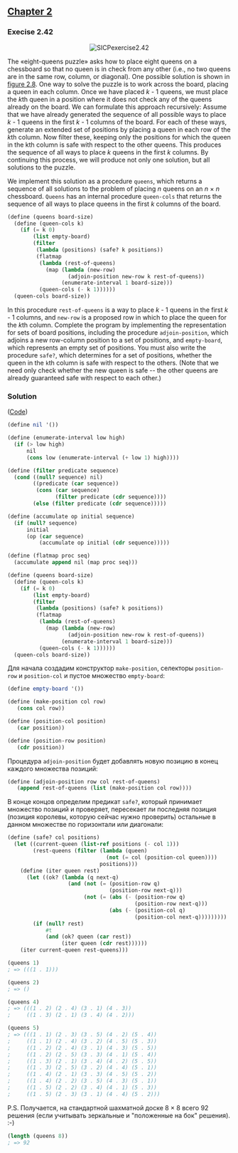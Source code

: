 ## [Chapter 2](../index.md#2-Building-Abstractions-with-Data)

### Execise 2.42

<p align="center">
  <img src="https://i.ibb.co/4sMBHKz/SICPexercise2-42.jpg" alt="SICPexercise2.42" title="SICPexercise2.42">
<p>

 The «eight-queens puzzle» asks how to place eight queens on a chessboard so that no queen is in check from any other (i.e., no two queens are in the same row, column, or diagonal). One possible solution is shown in [figure 2.8](https://mitpress.mit.edu/sites/default/files/sicp/full-text/book/book-Z-H-15.html#%_fig_2.8). One way to solve the puzzle is to work across the board, placing a queen in each column. Once we have placed _k_ - 1 queens, we must place the <i>k</i>th queen in a position where it does not check any of the queens already on the board. We can formulate this approach recursively: Assume that we have already generated the sequence of all possible ways to place _k_ - 1 queens in the first _k_ - 1 columns of the board. For each of these ways, generate an extended set of positions by placing a queen in each row of the <i>k</i>th column. Now filter these, keeping only the positions for which the queen in the kth column is safe with respect to the other queens. This produces the sequence of all ways to place _k_ queens in the first _k_ columns. By continuing this process, we will produce not only one solution, but all solutions to the puzzle.

We implement this solution as a procedure `queens`, which returns a sequence of all solutions to the problem of placing _n_ queens on an _n_ × _n_ chessboard. `Queens` has an internal procedure `queen-cols` that returns the sequence of all ways to place queens in the first _k_ columns of the board.

```scheme
(define (queens board-size)
  (define (queen-cols k)  
    (if (= k 0)
        (list empty-board)
        (filter
         (lambda (positions) (safe? k positions))
         (flatmap
          (lambda (rest-of-queens)
            (map (lambda (new-row)
                   (adjoin-position new-row k rest-of-queens))
                 (enumerate-interval 1 board-size)))
          (queen-cols (- k 1))))))
  (queen-cols board-size))
```

In this procedure `rest-of-queens` is a way to place _k_ - 1 queens in the first _k_ - 1 columns, and `new-row` is a proposed row in which to place the queen for the <i>k</i>th column. Complete the program by implementing the representation for sets of board positions, including the procedure `adjoin-position`, which adjoins a new row-column position to a set of positions, and `empty-board`, which represents an empty set of positions. You must also write the procedure `safe?`, which determines for a set of positions, whether the queen in the `k`th column is safe with respect to the others. (Note that we need only check whether the new queen is safe -- the other queens are already guaranteed safe with respect to each other.)

### Solution

([Code](../../src/Chapter%202/Exercise%202.42.scm))

```scheme
(define nil '())

(define (enumerate-interval low high)
  (if (> low high)
      nil
      (cons low (enumerate-interval (+ low 1) high))))

(define (filter predicate sequence)
  (cond ((null? sequence) nil)
        ((predicate (car sequence))
         (cons (car sequence)
               (filter predicate (cdr sequence))))
        (else (filter predicate (cdr sequence)))))

(define (accumulate op initial sequence)
  (if (null? sequence)
      initial
      (op (car sequence)
          (accumulate op initial (cdr sequence)))))

(define (flatmap proc seq)
  (accumulate append nil (map proc seq)))

(define (queens board-size)
  (define (queen-cols k)
    (if (= k 0)
        (list empty-board)
        (filter
         (lambda (positions) (safe? k positions))
         (flatmap
          (lambda (rest-of-queens)
            (map (lambda (new-row)
                   (adjoin-position new-row k rest-of-queens))
                 (enumerate-interval 1 board-size)))
          (queen-cols (- k 1))))))
  (queen-cols board-size))
```

Для начала создадим конструктор `make-position`, селекторы `position-row` и `position-col` и пустое множество `empty-board`:

```scheme
(define empty-board '())

(define (make-position col row)
   (cons col row))

(define (position-col position)
   (car position))

(define (position-row position)
   (cdr position))
```

Процедура `adjoin-position` будет добавлять новую позицию в конец каждого множества позиций:

```scheme
(define (adjoin-position row col rest-of-queens)
   (append rest-of-queens (list (make-position col row))))
```

В конце концов определим предикат `safe?`, который принимает множество позиций и проверяет, пересекает ли последняя позиция (позиция королевы, которую сейчас нужно проверить) остальные в данном множестве по горизонтали или диагонали:

```scheme
(define (safe? col positions)
  (let ((current-queen (list-ref positions (- col 1)))
        (rest-queens (filter (lambda (queen)
                               (not (= col (position-col queen))))
                             positions)))
    (define (iter queen rest)
      (let ((ok? (lambda (q next-q)
                   (and (not (= (position-row q)
                                (position-row next-q)))
                        (not (= (abs (- (position-row q)
                                        (position-row next-q)))
                                (abs (- (position-col q)
                                        (position-col next-q)))))))))
        (if (null? rest)
            #t
            (and (ok? queen (car rest))
                 (iter queen (cdr rest))))))
    (iter current-queen rest-queens)))

(queens 1)
; => (((1 . 1)))

(queens 2)
; => ()

(queens 4)
; => (((1 . 2) (2 . 4) (3 . 1) (4 . 3))
;     ((1 . 3) (2 . 1) (3 . 4) (4 . 2)))

(queens 5)
; => (((1 . 1) (2 . 3) (3 . 5) (4 . 2) (5 . 4))
;     ((1 . 1) (2 . 4) (3 . 2) (4 . 5) (5 . 3))
;     ((1 . 2) (2 . 4) (3 . 1) (4 . 3) (5 . 5))
;     ((1 . 2) (2 . 5) (3 . 3) (4 . 1) (5 . 4))
;     ((1 . 3) (2 . 1) (3 . 4) (4 . 2) (5 . 5))
;     ((1 . 3) (2 . 5) (3 . 2) (4 . 4) (5 . 1))
;     ((1 . 4) (2 . 1) (3 . 3) (4 . 5) (5 . 2))
;     ((1 . 4) (2 . 2) (3 . 5) (4 . 3) (5 . 1))
;     ((1 . 5) (2 . 2) (3 . 4) (4 . 1) (5 . 3))
;     ((1 . 5) (2 . 3) (3 . 1) (4 . 4) (5 . 2)))
```

P.S. Получается, на стандартной шахматной доске 8 × 8 всего 92 решения (если учитывать зеркальные и "положенные на бок" решения). :-)

```scheme
(length (queens 8))
; => 92
```

